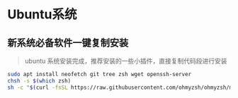 # Ubuntu系统

## 新系统必备软件一键复制安装
> ubuntu 系统安装完成，推荐安装的一些小插件，直接复制代码段进行安装

```bash
sudo apt install neofetch git tree zsh wget openssh-server
chsh -s $(which zsh)
sh -c "$(curl -fsSL https://raw.githubusercontent.com/ohmyzsh/ohmyzsh/master/tools/install.sh)"
```
